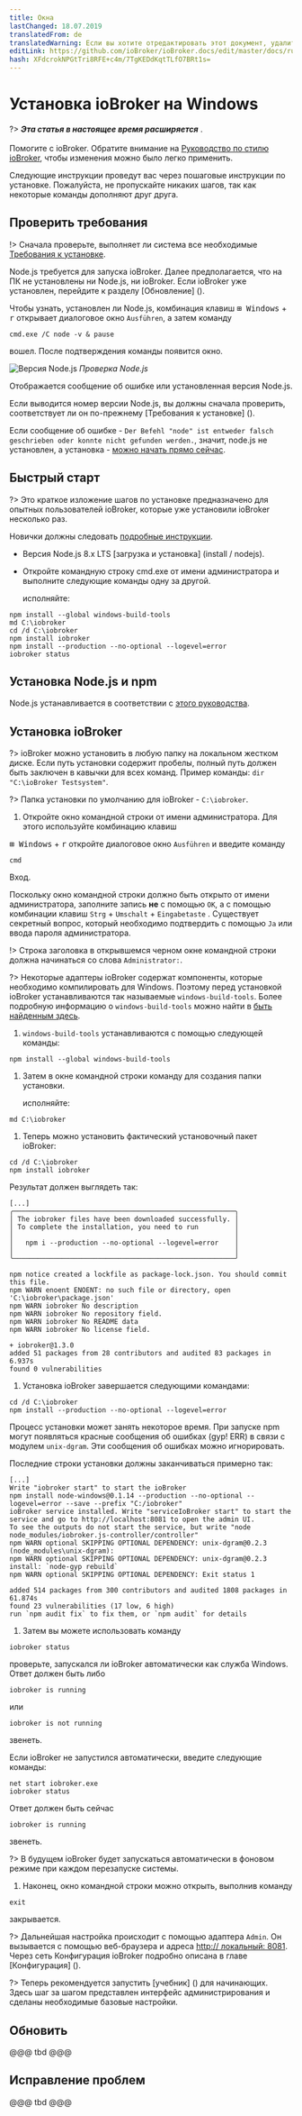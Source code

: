 ```yaml
---
title: Окна
lastChanged: 18.07.2019
translatedFrom: de
translatedWarning: Если вы хотите отредактировать этот документ, удалите поле «translationFrom», в противном случае этот документ будет снова автоматически переведен
editLink: https://github.com/ioBroker/ioBroker.docs/edit/master/docs/ru/install/windows.md
hash: XFdcrokNPGtTri8RFE+c4m/7TgKEDdKqtTLfO7BRt1s=
---
```

# Установка ioBroker на Windows
?> ***Эта статья в настоящее время расширяется*** .<br><br> Помогите с ioBroker. Обратите внимание на [Руководство по стилю ioBroker](community/styleguidedoc), чтобы изменения можно было легко применить.

Следующие инструкции проведут вас через пошаговые инструкции по установке. Пожалуйста, не пропускайте никаких шагов, так как некоторые команды дополняют друг друга.

## Проверить требования
!> Сначала проверьте, выполняет ли система все необходимые [Требования к установке](install/requirements).

Node.js требуется для запуска ioBroker. Далее предполагается, что на ПК не установлены ни Node.js, ни ioBroker. Если ioBroker уже установлен, перейдите к разделу [Обновление] ().

Чтобы узнать, установлен ли Node.js, комбинация клавиш <kbd>⊞ Windows</kbd> + <kbd>r</kbd> открывает диалоговое окно `Ausführen`, а затем команду

```
cmd.exe /C node -v & pause
```

вошел. После подтверждения команды появится окно.

![Версия Node.js](../../de/install/media/w02nodecheck.png) *Проверка Node.js*

Отображается сообщение об ошибке или установленная версия Node.js.

Если выводится номер версии Node.js, вы должны сначала проверить, соответствует ли он по-прежнему [Требования к установке] ().

Если сообщение об ошибке - `Der Befehl "node" ist entweder falsch geschrieben oder konnte nicht gefunden werden.`, значит, node.js не установлен, а установка - [можно начать прямо сейчас](#nodeinst).

## Быстрый старт
?> Это краткое изложение шагов по установке предназначено для опытных пользователей ioBroker, которые уже установили ioBroker несколько раз.

Новички должны следовать [подробные инструкции](#nodeinst).

* Версия Node.js 8.x LTS [загрузка и установка] (install / nodejs).
* Откройте командную строку cmd.exe от имени администратора и выполните следующие команды одну за другой.

  исполняйте:

```
npm install --global windows-build-tools
md C:\iobroker
cd /d C:\iobroker
npm install iobroker
npm install --production --no-optional --logevel=error
iobroker status
```

<div id="nodeinst"></div>

## Установка Node.js и npm
Node.js устанавливается в соответствии с [этого руководства](install/nodejs).

## Установка ioBroker
?> ioBroker можно установить в любую папку на локальном жестком диске. Если путь установки содержит пробелы, полный путь должен быть заключен в кавычки для всех команд.
Пример команды: `dir "C:\ioBroker Testsystem"`.

?> Папка установки по умолчанию для ioBroker - `C:\iobroker`.

1. Откройте окно командной строки от имени администратора. Для этого используйте комбинацию клавиш

<kbd>⊞ Windows</kbd> + <kbd>r</kbd> откройте диалоговое окно `Ausführen` и введите команду

```
cmd
```

   Вход.

Поскольку окно командной строки должно быть открыто от имени администратора, заполните запись **не** с помощью `OK`, а с помощью комбинации клавиш `Strg` + `Umschalt` + `Eingabetaste` . Существует секретный вопрос, который необходимо подтвердить с помощью `Ja` или ввода пароля администратора.

!> Строка заголовка в открывшемся черном окне командной строки должна начинаться со слова `Administrator:`.

?> Некоторые адаптеры ioBroker содержат компоненты, которые необходимо компилировать для Windows. Поэтому перед установкой ioBroker устанавливаются так называемые `windows-build-tools`. Более подробную информацию о `windows-build-tools` можно найти в [быть найденным здесь](https://github.com/felixrieseberg/windows-build-tools).

1. `windows-build-tools` устанавливаются с помощью следующей команды:

```
npm install --global windows-build-tools
```

1. Затем в окне командной строки команду для создания папки установки.

   исполняйте:

```
md C:\iobroker
```

1. Теперь можно установить фактический установочный пакет ioBroker:

```
cd /d C:\iobroker
npm install iobroker
```

   Результат должен выглядеть так:

```
[...]
╭───────────────────────────────────────────────────────╮
│ The iobroker files have been downloaded successfully. │
│ To complete the installation, you need to run         │
│                                                       │
│   npm i --production --no-optional --logevel=error    │
│                                                       │
╰───────────────────────────────────────────────────────╯

npm notice created a lockfile as package-lock.json. You should commit this file.
npm WARN enoent ENOENT: no such file or directory, open 'C:\iobroker\package.json'
npm WARN iobroker No description
npm WARN iobroker No repository field.
npm WARN iobroker No README data
npm WARN iobroker No license field.

+ iobroker@1.3.0
added 51 packages from 28 contributors and audited 83 packages in 6.937s
found 0 vulnerabilities
```

1. Установка ioBroker завершается следующими командами:

```
cd /d C:\iobroker
npm install --production --no-optional --logevel=error
```

Процесс установки может занять некоторое время. При запуске npm могут появляться красные сообщения об ошибках (gyp! ERR) в связи с модулем `unix-dgram`. Эти сообщения об ошибках можно игнорировать.

   Последние строки установки должны заканчиваться примерно так:

```
[...]
Write "iobroker start" to start the ioBroker
npm install node-windows@0.1.14 --production --no-optional --logevel=error --save --prefix "C:/iobroker"
ioBroker service installed. Write "serviceIoBroker start" to start the service and go to http://localhost:8081 to open the admin UI.
To see the outputs do not start the service, but write "node node_modules/iobroker.js-controller/controller"
npm WARN optional SKIPPING OPTIONAL DEPENDENCY: unix-dgram@0.2.3 (node_modules\unix-dgram):
npm WARN optional SKIPPING OPTIONAL DEPENDENCY: unix-dgram@0.2.3 install: `node-gyp rebuild`
npm WARN optional SKIPPING OPTIONAL DEPENDENCY: Exit status 1

added 514 packages from 300 contributors and audited 1808 packages in 61.874s
found 23 vulnerabilities (17 low, 6 high)
run `npm audit fix` to fix them, or `npm audit` for details
```

1. Затем вы можете использовать команду

```
iobroker status
```

проверьте, запускался ли ioBroker автоматически как служба Windows.
Ответ должен быть либо

```
iobroker is running
```

   или

```
iobroker is not running
```

   звенеть.

   Если ioBroker не запустился автоматически, введите следующие команды:

```
net start iobroker.exe
iobroker status
```

   Ответ должен быть сейчас

```
iobroker is running
```

   звенеть.

?> В будущем ioBroker будет запускаться автоматически в фоновом режиме при каждом перезапуске системы.

1. Наконец, окно командной строки можно открыть, выполнив команду

```
exit
```

   закрывается.

?> Дальнейшая настройка происходит с помощью адаптера `Admin`. Он вызывается с помощью веб-браузера и адреса [http:// локальный: 8081](http://localhost:8081). Через сеть Конфигурация ioBroker подробно описана в главе [Конфигурация] ().

?> Теперь рекомендуется запустить [учебник] () для начинающих. Здесь шаг за шагом представлен интерфейс администрирования и сделаны необходимые базовые настройки.

## Обновить
@@@ tbd @@@

## Исправление проблем
@@@ tbd @@@